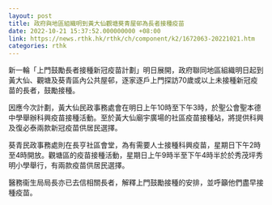 ```yaml
---
layout: post
title: 政府與地區組織明到黃大仙觀塘葵青屋邨為長者接種疫苗
date: 2022-10-21 15:37:52.000000000 +08:00
link: https://news.rthk.hk/rthk/ch/component/k2/1672063-20221021.htm
categories: rthk
---
```


新一輪「上門鼓勵長者接種新冠疫苗計劃」明日展開，政府聯同地區組織明日起到黃大仙、觀塘及葵青區內公共屋邨，逐家逐戶上門探訪70歲或以上未接種新冠疫苗的長者，鼓勵接種。

因應今次計劃，黃大仙民政事務處會在明日上午10時至下午3時，於聖公會聖本德中學舉辦科興疫苗接種活動。至於黃大仙廟宇廣場的社區疫苗接種站，將提供科興及復必泰兩款新冠疫苗供居民選擇。

葵青民政事務處則在長亨社區會堂，為有需要人士接種科興疫苗，星期日下午2時至4時開放。觀塘區的疫苗接種活動，星期日上午9時半至下午4時半於於秀茂坪秀明小學舉行，有兩款疫苗供居民選擇。
 
醫務衞生局局長亦已去信相關長者，解釋上門鼓勵接種的安排，並呼籲他們盡早接種疫苗。
